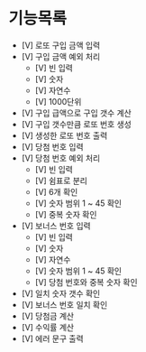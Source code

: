 # 기능목록
- [V] 로또 구입 금액 입력
- [V] 구입 금액 예외 처리
    - [V] 빈 입력
    - [V] 숫자
    - [V] 자연수
    - [V] 1000단위
- [V] 구입 급액으로 구입 갯수 계산
- [V] 구입 갯수만큼 로또 번호 생성
- [V] 생성한 로또 번호 출력
- [V] 당첨 번호 입력
- [V] 당첨 번호 예외 처리
    - [V] 빈 입력
    - [V] 쉼표로 분리
    - [V] 6개 확인
    - [V] 숫자 범위 1 ~ 45 확인
    - [V] 중복 숫자 확인
- [V] 보너스 번호 입력
    - [V] 빈 입력
    - [V] 숫자
    - [V] 자연수
    - [V] 숫자 범위 1 ~ 45 확인
    - [V] 당첨 번호와 중복 숫자 확인
- [V] 일치 숫자 갯수 확인
- [V] 보너스 번호 일치 확인
- [V] 당첨금 계산
- [V] 수익률 계산
- [V] 에러 문구 출력